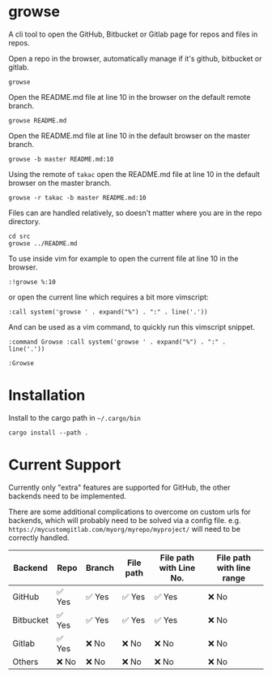 # growse

A cli tool to open the GitHub, Bitbucket or Gitlab page for repos and files in
repos.

Open a repo in the browser, automatically manage if it's github, bitbucket or gitlab.
```
growse
```

Open the README.md file at line 10 in the browser on the default remote branch.
```
growse README.md
```


Open the README.md file at line 10 in the default browser on the master branch.
```
growse -b master README.md:10
```

Using the remote of `takac` open the README.md file at line 10 in the default browser on the master branch.
```
growse -r takac -b master README.md:10
```

Files can are handled relatively, so doesn't matter where you are in the
repo directory.

```
cd src
growse ../README.md
```

To use inside vim for example to open the current file at line 10 in the browser.
```
:!growse %:10
```
or open the current line which requires a bit more vimscript: 
```
:call system('growse ' . expand("%") . ":" . line('.'))
```

And can be used as a vim command, to quickly run this vimscript snippet.
```
:command Growse :call system('growse ' . expand("%") . ":" . line('.'))
```
```
:Growse
```


# Installation

Install to the cargo path in `~/.cargo/bin`
```
cargo install --path .
```

# Current Support

Currently only "extra" features are supported for GitHub, the other backends
need to be implemented.

There are some additional complications to overcome on custom urls for
backends, which will probably need to be solved via a config file. e.g.
`https://mycustomgitlab.com/myorg/myrepo/myproject/` will need to be correctly
handled.

| Backend        | Repo     | Branch    | File path   | File path with Line No.    | File path with line range |
| -------------- | -------- | --------- | ----------- | -------------------------- | --------------------      |
| GitHub         | ✅ Yes   | ✅ Yes    | ✅ Yes      | ✅ Yes                     | ❌ No                     |
| Bitbucket      | ✅  Yes  | ✅ Yes    | ✅ Yes      | ✅ Yes                     | ❌ No                     |
| Gitlab         | ✅ Yes   | ❌ No     | ❌ No       | ❌ No                      | ❌ No                     |
| Others         | ❌ No    | ❌ No     | ❌ No       | ❌ No                      | ❌ No                     |




